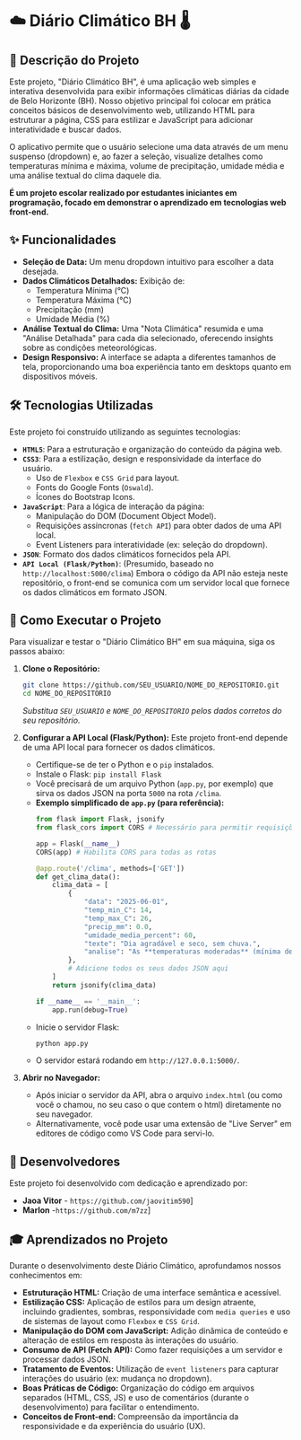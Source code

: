 
# ☁️ Diário Climático BH 🌡️
## 📝 Descrição do Projeto

Este projeto, "Diário Climático BH", é uma aplicação web simples e interativa desenvolvida para exibir informações climáticas diárias da cidade de Belo Horizonte (BH). Nosso objetivo principal foi colocar em prática conceitos básicos de desenvolvimento web, utilizando HTML para estruturar a página, CSS para estilizar e JavaScript para adicionar interatividade e buscar dados.

O aplicativo permite que o usuário selecione uma data através de um menu suspenso (dropdown) e, ao fazer a seleção, visualize detalhes como temperaturas mínima e máxima, volume de precipitação, umidade média e uma análise textual do clima daquele dia.

**É um projeto escolar realizado por estudantes iniciantes em programação, focado em demonstrar o aprendizado em tecnologias web front-end.**

## ✨ Funcionalidades

  * **Seleção de Data:** Um menu dropdown intuitivo para escolher a data desejada.
  * **Dados Climáticos Detalhados:** Exibição de:
      * Temperatura Mínima (°C)
      * Temperatura Máxima (°C)
      * Precipitação (mm)
      * Umidade Média (%)
  * **Análise Textual do Clima:** Uma "Nota Climática" resumida e uma "Análise Detalhada" para cada dia selecionado, oferecendo insights sobre as condições meteorológicas.
  * **Design Responsivo:** A interface se adapta a diferentes tamanhos de tela, proporcionando uma boa experiência tanto em desktops quanto em dispositivos móveis.

## 🛠️ Tecnologias Utilizadas

Este projeto foi construído utilizando as seguintes tecnologias:

  * **`HTML5`**: Para a estruturação e organização do conteúdo da página web.
  * **`CSS3`**: Para a estilização, design e responsividade da interface do usuário.
      * Uso de `Flexbox` e `CSS Grid` para layout.
      * Fonts do Google Fonts (`Oswald`).
      * Ícones do Bootstrap Icons.
  * **`JavaScript`**: Para a lógica de interação da página:
      * Manipulação do DOM (Document Object Model).
      * Requisições assíncronas (`fetch API`) para obter dados de uma API local.
      * Event Listeners para interatividade (ex: seleção do dropdown).
  * **`JSON`**: Formato dos dados climáticos fornecidos pela API.
  * **`API Local (Flask/Python)`**: (Presumido, baseado no `http://localhost:5000/clima`) Embora o código da API não esteja neste repositório, o front-end se comunica com um servidor local que fornece os dados climáticos em formato JSON.

## 🚀 Como Executar o Projeto

Para visualizar e testar o "Diário Climático BH" em sua máquina, siga os passos abaixo:

1.  **Clone o Repositório:**

    ```bash
    git clone https://github.com/SEU_USUARIO/NOME_DO_REPOSITORIO.git
    cd NOME_DO_REPOSITORIO
    ```

    *Substitua `SEU_USUARIO` e `NOME_DO_REPOSITORIO` pelos dados corretos do seu repositório.*

2.  **Configurar a API Local (Flask/Python):**
    Este projeto front-end depende de uma API local para fornecer os dados climáticos.

      * Certifique-se de ter o Python e o `pip` instalados.
      * Instale o Flask: `pip install Flask`
      * Você precisará de um arquivo Python (`app.py`, por exemplo) que sirva os dados JSON na porta `5000` na rota `/clima`.
      * **Exemplo simplificado de `app.py` (para referência):**
        ```python
        from flask import Flask, jsonify
        from flask_cors import CORS # Necessário para permitir requisições do seu front-end

        app = Flask(__name__)
        CORS(app) # Habilita CORS para todas as rotas

        @app.route('/clima', methods=['GET'])
        def get_clima_data():
            clima_data = [
                {
                    "data": "2025-06-01",
                    "temp_min_C": 14,
                    "temp_max_C": 26,
                    "precip_mm": 0.0,
                    "umidade_media_percent": 60,
                    "texte": "Dia agradável e seco, sem chuva.",
                    "analise": "As **temperaturas moderadas** (mínima de 14°C e máxima de 26°C) e a **ausência total de precipitação** indicam um dia de **céu claro e clima estável**, perfeitamente **típico de outono em Belo Horizonte**. A umidade em 60% contribui para uma sensação de **conforto térmico**, tornando o dia ideal para atividades ao ar livre."
                },
                # Adicione todos os seus dados JSON aqui
            ]
            return jsonify(clima_data)

        if __name__ == '__main__':
            app.run(debug=True)
        ```
      * Inicie o servidor Flask:
        ```bash
        python app.py
        ```
      * O servidor estará rodando em `http://127.0.0.1:5000/`.

3.  **Abrir no Navegador:**

      * Após iniciar o servidor da API, abra o arquivo `index.html` (ou como você o chamou, no seu caso o que contem o html) diretamente no seu navegador.
      * Alternativamente, você pode usar uma extensão de "Live Server" em editores de código como VS Code para servi-lo.

## 👥 Desenvolvedores

Este projeto foi desenvolvido com dedicação e aprendizado por:

  * **Jaoa Vitor** - `https://github.com/jaovitim590`]
  * **Marlon** -`https://github.com/m7zz`]

## 🎓 Aprendizados no Projeto

Durante o desenvolvimento deste Diário Climático, aprofundamos nossos conhecimentos em:

  * **Estruturação HTML:** Criação de uma interface semântica e acessível.
  * **Estilização CSS:** Aplicação de estilos para um design atraente, incluindo gradientes, sombras, responsividade com `media queries` e uso de sistemas de layout como `Flexbox` e `CSS Grid`.
  * **Manipulação do DOM com JavaScript:** Adição dinâmica de conteúdo e alteração de estilos em resposta às interações do usuário.
  * **Consumo de API (Fetch API):** Como fazer requisições a um servidor e processar dados JSON.
  * **Tratamento de Eventos:** Utilização de `event listeners` para capturar interações do usuário (ex: mudança no dropdown).
  * **Boas Práticas de Código:** Organização do código em arquivos separados (HTML, CSS, JS) e uso de comentários (durante o desenvolvimento) para facilitar o entendimento.
  * **Conceitos de Front-end:** Compreensão da importância da responsividade e da experiência do usuário (UX).
